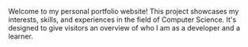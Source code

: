Welcome to my personal portfolio website! This project showcases my interests, skills, and experiences in the field of Computer Science. It's designed to give visitors an overview of who I am as a developer and a learner.
